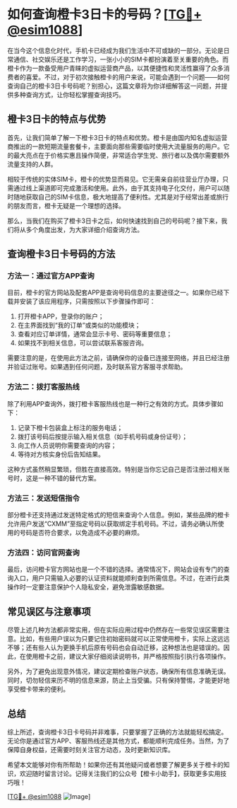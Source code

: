# 如何查询橙卡3日卡的号码？[[TG💪+ @esim1088](https://t.me/s/esim1088)]

在当今这个信息化时代，手机卡已经成为我们生活中不可或缺的一部分。无论是日常通信、社交娱乐还是工作学习，一张小小的SIM卡都扮演着至关重要的角色。而橙卡作为一款备受用户青睐的虚拟运营商产品，以其便捷性和灵活性赢得了众多消费者的喜爱。不过，对于初次接触橙卡的用户来说，可能会遇到一个问题——如何查询自己的橙卡3日卡号码呢？别担心，这篇文章将为你详细解答这一问题，并提供多种查询方式，让你轻松掌握查询技巧。

## 橙卡3日卡的特点与优势

首先，让我们简单了解一下橙卡3日卡的特点和优势。橙卡是由国内知名虚拟运营商推出的一款短期流量套餐卡，主要面向那些需要临时使用大流量服务的用户。它的最大亮点在于价格实惠且操作简便，非常适合学生党、旅行者以及偶尔需要额外流量支持的人群。

相较于传统的实体SIM卡，橙卡的优势显而易见。它无需亲自前往营业厅办理，只需通过线上渠道即可完成激活和使用。此外，由于其支持电子化交付，用户可以随时随地获取自己的SIM卡信息，极大地提高了便利性。尤其是对于经常出差或旅行的朋友而言，橙卡无疑是一个理想的选择。

那么，当我们在购买了橙卡3日卡之后，如何快速找到自己的号码呢？接下来，我们将从多个角度出发，为大家详细介绍查询方法。

## 查询橙卡3日卡号码的方法

### 方法一：通过官方APP查询

目前，橙卡的官方网站及配套APP是查询号码信息的主要途径之一。如果你已经下载并安装了该应用程序，只需按照以下步骤操作即可：

1. 打开橙卡APP，登录你的账户；
2. 在主界面找到“我的订单”或类似的功能模块；
3. 查看对应订单详情，通常会显示卡号、密码等重要信息；
4. 如果找不到相关信息，可以尝试联系客服咨询。

需要注意的是，在使用此方法之前，请确保你的设备已连接至网络，并且已经注册并验证过账号。如果遇到任何问题，及时联系官方客服寻求帮助。

### 方法二：拨打客服热线

除了利用APP查询外，拨打橙卡客服热线也是一种行之有效的方式。具体步骤如下：

1. 记录下橙卡包装盒上标注的服务电话；
2. 拨打该号码后按提示输入相关信息（如手机号码或身份证号）；
3. 向工作人员说明你需要查询的内容；
4. 等待对方核实身份后告知结果。

这种方式虽然稍显繁琐，但胜在直接高效。特别是当你忘记自己是否注册过相关账号时，这是一种不错的替代方案。

### 方法三：发送短信指令

部分橙卡还支持通过发送特定格式的短信来查询个人信息。例如，某些品牌的橙卡允许用户发送“CXMM”至指定号码以获取绑定手机号码。不过，请务必确认所使用的号码是否符合要求，以免造成不必要的麻烦。

### 方法四：访问官网查询

最后，访问橙卡官方网站也是一个不错的选择。通常情况下，网站会设有专门的查询入口，用户只需输入必要的认证资料就能顺利查到所需信息。不过，在进行此类操作时一定要注意保护个人隐私安全，避免泄露敏感数据。

## 常见误区与注意事项

尽管上述几种方法都非常实用，但在实际应用过程中仍然存在一些常见误区需要注意。比如，有些用户误以为只要记住初始密码就可以正常使用橙卡，实际上这远远不够；还有些人认为更换手机后原有号码也会自动迁移，这种想法也是错误的。因此，在使用橙卡之前，建议大家仔细阅读说明书，并严格按照指引执行各项操作。

另外，为了避免出现意外情况，建议定期检查账户状态，确保所有信息准确无误。同时，切勿轻信来历不明的信息来源，防止上当受骗。只有保持警惕，才能更好地享受橙卡带来的便利。

## 总结

综上所述，查询橙卡3日卡号码并非难事，只要掌握了正确的方法就能轻松搞定。无论你是通过官方APP、客服热线还是其他方式，都能顺利完成任务。当然，为了保障自身权益，还需要时刻关注官方动态，及时更新知识库。

希望本文能够对你有所帮助！如果你还有其他疑问或者想要了解更多关于橙卡的知识，欢迎随时留言讨论。记得关注我们的公众号【橙卡小助手】，获取更多实用技巧哦！

[[TG💪+ @esim1088](https://t.me/s/esim1088) ![Image](https://i.postimg.cc/4NQfJmqS/Snipaste-2025-05-13-00-14-12.png)]